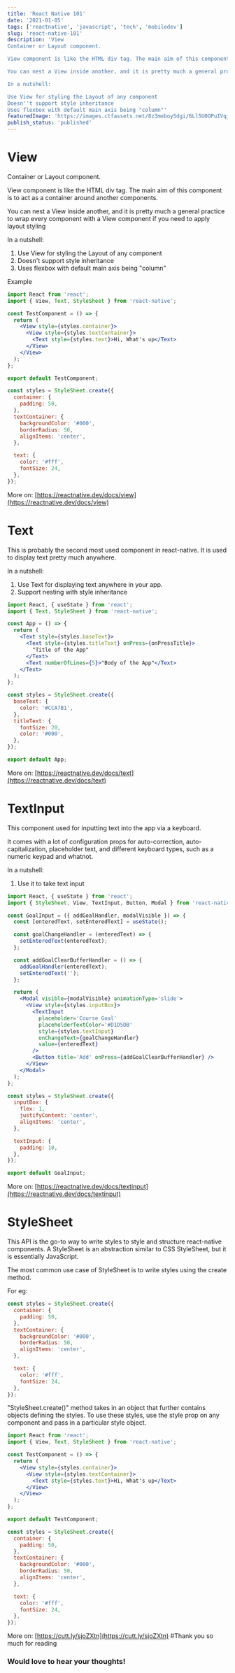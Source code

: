 ```yaml
---
title: 'React Native 101'
date: '2021-01-05'
tags: ['reactnative', 'javascript', 'tech', 'mobiledev']
slug: 'react-native-101'
description: 'View
Container or Layout component.

View component is like the HTML div tag. The main aim of this component is to act as a container around another components.

You can nest a View inside another, and it is pretty much a general practice to wrap every component with a View component if you need to apply layout styling

In a nutshell:

Use View for styling the Layout of any component
Doesn''t support style inheritance
Uses flexbox with default main axis being "column"'
featuredImage: 'https://images.ctfassets.net/8z3meboy5dgi/6Ll5U0OPuIVqjDMNkKW9sl/556603bcfe3d64da23868ce840384bce/carbon.png'
publish_status: 'published'
---
```


# View

Container or Layout component.

View component is like the HTML div tag. The main aim of this component is to act as a container around another components.

You can nest a View inside another, and it is pretty much a general practice to wrap every component with a View component if you need to apply layout styling

In a nutshell:

1. Use View for styling the Layout of any component
2. Doesn't support style inheritance
3. Uses flexbox with default main axis being "column"

Example

```jsx
import React from 'react';
import { View, Text, StyleSheet } from 'react-native';

const TestComponent = () => {
  return (
    <View style={styles.container}>
      <View style={styles.textContainer}>
        <Text style={styles.text}>Hi, What's up</Text>
      </View>
    </View>
  );
};

export default TestComponent;

const styles = StyleSheet.create({
  container: {
    padding: 50,
  },
  textContainer: {
    backgroundColor: '#000',
    borderRadius: 50,
    alignItems: 'center',
  },

  text: {
    color: '#fff',
    fontSize: 24,
  },
});
```

More on: [https://reactnative.dev/docs/view](https://reactnative.dev/docs/view)

# Text

This is probably the second most used component in react-native. It is used to display text pretty much anywhere.

In a nutshell:

1. Use Text for displaying text anywhere in your app.
2. Support nesting with style inheritance

```jsx
import React, { useState } from 'react';
import { Text, StyleSheet } from 'react-native';

const App = () => {
  return (
    <Text style={styles.baseText}>
      <Text style={styles.titleText} onPress={onPressTitle}>
        "Title of the App"
      </Text>
      <Text numberOfLines={5}>"Body of the App"</Text>
    </Text>
  );
};

const styles = StyleSheet.create({
  baseText: {
    color: '#CCA7B1',
  },
  titleText: {
    fontSize: 20,
    color: '#000',
  },
});

export default App;
```

More on: [https://reactnative.dev/docs/text](https://reactnative.dev/docs/text)

# TextInput

This component used for inputting text into the app via a keyboard.

It comes with a lot of configuration props for auto-correction, auto-capitalization, placeholder text, and different keyboard types, such as a numeric keypad and whatnot.

In a nutshell:

1. Use it to take text input

```jsx
import React, { useState } from 'react';
import { StyleSheet, View, TextInput, Button, Modal } from 'react-native';

const GoalInput = ({ addGoalHandler, modalVisible }) => {
  const [enteredText, setEnteredText] = useState();

  const goalChangeHandler = (enteredText) => {
    setEnteredText(enteredText);
  };

  const addGoalClearBufferHandler = () => {
    addGoalHandler(enteredText);
    setEnteredText('');
  };

  return (
    <Modal visible={modalVisible} animationType='slide'>
      <View style={styles.inputBox}>
        <TextInput
          placeholder='Course Goal'
          placeholderTextColor='#D1D5DB'
          style={styles.textInput}
          onChangeText={goalChangeHandler}
          value={enteredText}
        />
        <Button title='Add' onPress={addGoalClearBufferHandler} />
      </View>
    </Modal>
  );
};

const styles = StyleSheet.create({
  inputBox: {
    flex: 1,
    justifyContent: 'center',
    alignItems: 'center',
  },

  textInput: {
    padding: 10,
  },
});

export default GoalInput;
```

More on: [https://reactnative.dev/docs/textinput](https://reactnative.dev/docs/textinput)

# StyleSheet

This API is the go-to way to write styles to style and structure react-native components. A StyleSheet is an abstraction similar to CSS StyleSheet, but it is essentially JavaScript.

The most common use case of StyleSheet is to write styles using the create method.

For eg:

```jsx
const styles = StyleSheet.create({
  container: {
    padding: 50,
  },
  textContainer: {
    backgroundColor: '#000',
    borderRadius: 50,
    alignItems: 'center',
  },

  text: {
    color: '#fff',
    fontSize: 24,
  },
});
```

"StyleSheet.create()" method takes in an object that further contains objects defining the styles.
To use these styles, use the style prop on any component and pass in a particular style object.

```jsx
import React from 'react';
import { View, Text, StyleSheet } from 'react-native';

const TestComponent = () => {
  return (
    <View style={styles.container}>
      <View style={styles.textContainer}>
        <Text style={styles.text}>Hi, What's up</Text>
      </View>
    </View>
  );
};

export default TestComponent;

const styles = StyleSheet.create({
  container: {
    padding: 50,
  },
  textContainer: {
    backgroundColor: '#000',
    borderRadius: 50,
    alignItems: 'center',
  },

  text: {
    color: '#fff',
    fontSize: 24,
  },
});
```

More on: [https://cutt.ly/sjoZXtn](https://cutt.ly/sjoZXtn)
#Thank you so much for reading

### Would love to hear your thoughts!
